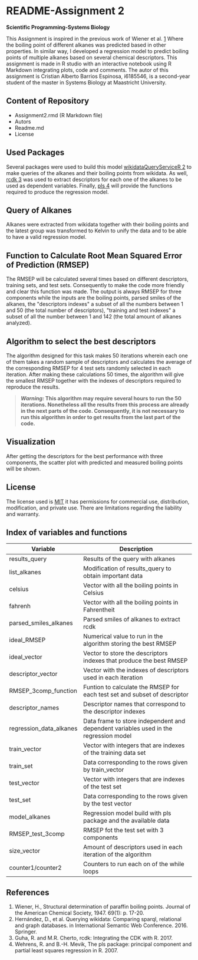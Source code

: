 ﻿# **README-Assignment 2**

**Scientific Programming-Systems Biology** 
 
This Assignment is inspired in the previous work of Wiener et al. [1](https://pubs.acs.org/doi/abs/10.1021/ja01193a005) Where the boiling point of different alkanes was predicted based in other properties. In similar way, I developed a regression model to predict boiling points of multiple alkanes based on several chemical descriptors. This assignment is made in R studio with an interactive notebook using R Markdown integrating plots, code and comments. The autor of this assignment is Cristian Alberto Barrios Espinosa, i6185546, is a second-year student of the master in Systems Biology at Maastricht University. 

## **Content of Repository**
- Assignment2.rmd (R Markdown file)
- Autors
- Readme.md
- License
 
## **Used Packages**

 Several packages were used to build this model [wikidataQueryServiceR 2](https://cran.r-project.org/web/packages/WikidataQueryServiceR/index.html) to make queries of the alkanes and their boiling points from wikidata. As well, [rcdk 3](https://cran.r-project.org/web/packages/rcdk/index.html) was used to extract descriptors for each one of the alkanes to be used as dependent variables. Finally, [pls 4](https://cran.r-project.org/web/packages/pls/vignettes/pls-manual.pdf) will provide the functions required to produce the regression model. 
## **Query of Alkanes** 
Alkanes were extracted from wikidata together with their boiling points and the latest group was transformed to Kelvin to unify the data and to be able to have a valid regression model. 
## **Function to Calculate Root Mean Squared Error of Prediction (RMSEP)** 
The RMSEP will be calculated several times based on different descriptors, training sets, and test sets. Consequently to make the code more friendly and clear this function was made. The output is always RMSEP for three components while the inputs are the boiling points, parsed smiles of the alkanes, the "descriptors indexes" a subset of all the numbers between 1 and 50 (the total number of descriptors), "training and test indexes" a subset of all the number between 1 and 142 (the total amount of alkanes analyzed). 
## **Algorithm to select the best descriptors** 

The algorithm designed for this task makes 50 iterations wherein each one of them takes a random sample of descriptors and calculates the average of the corresponding RMSEP for 4 test sets randomly selected in each iteration. After making these calculations 50 times, the algorithm will give the smallest RMSEP together with the indexes of descriptors required to reproduce the results. 
 >***Warning:* This algorithm may require several hours to run the 50 iterations. Nonetheless all the results from this process are already in the next parts of the code. Consequently, it is not necessary to run this algorithm in order to get results from the last part of the code.** 
 
 

## **Visualization**
After getting the descriptors for the best performance with three components, the scatter plot with predicted and measured boiling points will be shown. 
## **License** 
The license used is [MIT](https://choosealicense.com/licenses/mit/) it has permissions for commercial use, distribution, modification, and private use. There are limitations regarding the liability and warranty. 


## **Index of variables and functions**

| Variable                | Description                                                                          |
|-------------------------|--------------------------------------------------------------------------------------|
| results_query           | Results of the query with alkanes                                                    |
| list_alkanes            | Modification of results_query to obtain important data                               |
| celsius                 | Vector with all the boiling points in Celsius                                        |
| fahrenh                  | Vector with all the boiling points in Fahrentheit                                    |
| parsed_smiles_alkanes   | Parsed smiles of alkanes to extract rcdk                                             |
| ideal_RMSEP             | Numerical value to run in the algorithm storing the best RMSEP                       |
| ideal_vector            | Vector to store the descriptors indexes that produce the best RMSEP                  |
| descriptor_vector       | Vector with the indexes of descriptors used in each iteration                        |
| RMSEP_3comp_function    | Funtion to calculate the RMSEP for each test set and subset of descriptor            |
| descriptor_names        | Descriptor names that correspond to the descriptor indexes                            |
| regression_data_alkanes | Data frame to store independent and dependent variables used in the regression model |
| train_vector            | Vector with integers that are indexes of the training data set                       |
| train_set               | Data corresponding to the rows given by train_vector                                 |
| test_vector             | Vector with integers that are indexes of the test set                                |
| test_set                | Data corresponding to the rows given by the test vector                              |
| model_alkanes           | Regression model build with pls package and the available data                       |
| RMSEP_test_3comp        | RMSEP fot the test set with 3 components                                             |
| size_vector             | Amount of descriptors used in each iteration of the algorithm                        |
| counter1/counter2       | Counters to run each on of the while loops                                           |                                   |

## **References**



1.	Wiener, H., Structural determination of paraffin boiling points. Journal of the American Chemical Society, 1947. 69(1): p. 17-20.
2.	Hernández, D., et al. Querying wikidata: Comparing sparql, relational and graph databases. in International Semantic Web Conference. 2016. Springer.
3.	Guha, R. and M.R. Cherto, rcdk: Integrating the CDK with R. 2017.
4.	Wehrens, R. and B.-H. Mevik, The pls package: principal component and partial least squares regression in R. 2007.


